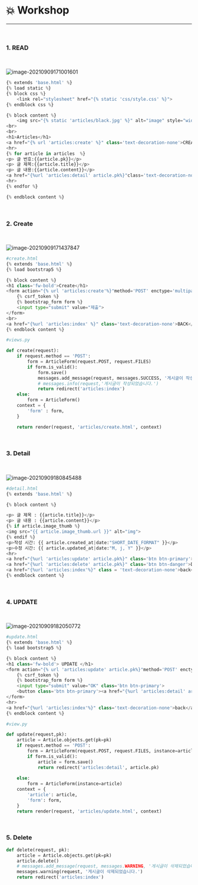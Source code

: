 # :boom: Workshop

---

​																																																						

### 1. READ

​																																				

![image-20210909171001601](0909_workshop.assets/image-20210909171001601.png)

```python
{% extends 'base.html' %}
{% load static %}
{% block css %}
    <link rel="stylesheet" href="{% static 'css/style.css' %}">
{% endblock css %}

{% block content %}
    <img src="{% static 'articles/black.jpg' %}" alt="image" style="width:500px;height:300px">
<br>
<br>
<h1>Articles</h1>
<a href="{% url 'articles:create' %}" class='text-decoration-none'>CREATE</a>
<hr>
{% for article in articles  %}
<p> 글 번호:{{article.pk}}</p>
<p> 글 제목:{{article.title}}</p>
<p> 글 내용:{{article.content}}</p>
<a href="{%url 'articles:detail' article.pk%}"class='text-decoration-none'>DETAIL</a>
<hr>
{% endfor %}

{% endblock content %}
```

​											

### 2. Create

​															

![image-20210909171437847](0909_workshop.assets/image-20210909171437847.png)

```python
#create.html
{% extends 'base.html' %}
{% load bootstrap5 %}

{% block content %}
<h1 class='fw-bold'>Create</h1>
<form action="{% url 'articles:create'%}"method='POST' enctype='multipart/form-data'>
    {% csrf_token %}
    {% bootstrap_form form %}
    <input type="submit" value="제출"> 
</form>
<br>
<a href="{%url 'articles:index' %}" class='text-decoration-none'>BACK</a>
{% endblock content %}
```

```python
#views.py

def create(request):
    if request.method == 'POST':
        form = ArticleForm(request.POST, request.FILES)
        if form.is_valid():
            form.save()
            messages.add_message(request, messages.SUCCESS, '게시글이 작성되었습니다.')
            # messages.info(request,'게시글이 작성되었습니다.')
            return redirect('articles:index')
    else:
        form = ArticleForm()
    context = {
        'form' : form,
    }

    return render(request, 'articles/create.html', context)
```

​																											

### 3. Detail

​																			

![image-20210909180845488](0909_workshop.assets/image-20210909180845488.png)

```python
#detail.html
{% extends 'base.html' %}

{% block content %}

<p> 글 제목 : {{article.title}}</p>
<p> 글 내용 : {{article.content}}</p>
{% if article.image_thumb %}
<img src="{{ article.image_thumb.url }}" alt="img">
{% endif %}
<p>작성 시간: {{ article.created_at|date:"SHORT_DATE_FORMAT" }}</p>
<p>수정 시간: {{ article.updated_at|date:"M, j, Y" }}</p>
<hr>
<a href="{%url 'articles:update' article.pk%}" class='btn btn-primary'>UPDATE</a>
<a href="{%url 'articles:delete' article.pk%}" class='btn btn-danger'>DELETE</a> <br>
<a href="{%url 'articles:index'%}" class = 'text-decoration-none'>back</a>
{% endblock content %}
```

​											

### 4. UPDATE

​																				

![image-20210909182050772](0909_workshop.assets/image-20210909182050772.png)

```python
#update.html
{% extends 'base.html' %}
{% load bootstrap5 %}

{% block content %}
<h1 class='fw-bold'> UPDATE </h1>
<form action="{% url 'articles:update' article.pk%}"method='POST' enctype='multipart/form-data'>
    {% csrf_token %}
    {% bootstrap_form form %}
    <input type="submit" value="OK" class='btn btn-primary'>
    <button class='btn btn-primary'><a href="{%url 'articles:detail' article.pk%}" class='text-white text-decoration-none'>Cancel</a></button>
</form>
<hr>
<a href="{%url 'articles:index'%}" class='text-decoration-none'>back</a>
{% endblock content %}

#view.py

def update(request,pk):
    article = Article.objects.get(pk=pk)
    if request.method == 'POST':
        form = ArticleForm(request.POST, request.FILES, instance=article)
        if form.is_valid():
            article = form.save()
            return redirect('articles:detail', article.pk)
    
    else:
        form = ArticleForm(instance=article)
    context = {
        'article': article,
        'form': form,
    }
    return render(request, 'articles/update.html', context)
```

​																							

### 5. Delete	

```python
def delete(request, pk):
    article = Article.objects.get(pk=pk)
    article.delete()
    # messages.add_message(request, messages.WARNING, '게시글이 삭제되었습니다.')
    messages.warning(request, '게시글이 삭제되었습니다.')
    return redirect('articles:index')
```

​																	